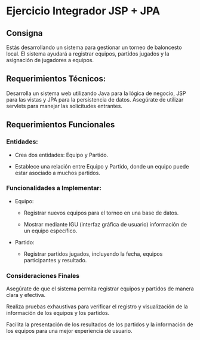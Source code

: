# Ejercicio Integrador JSP + JPA

## Consigna

Estás desarrollando un sistema para gestionar un torneo de baloncesto local. El sistema ayudará a registrar equipos, partidos jugados y la asignación de jugadores a equipos.

## Requerimientos Técnicos:

Desarrolla un sistema web utilizando Java para la lógica de negocio, JSP para las vistas y JPA para la persistencia de datos. Asegúrate de utilizar servlets para manejar las solicitudes entrantes.

## Requerimientos Funcionales

### Entidades:

*   Crea dos entidades: Equipo y Partido.

*   Establece una relación entre Equipo y Partido, donde un equipo puede estar asociado a muchos partidos.

### Funcionalidades a Implementar:

*   Equipo:

    *   Registrar nuevos equipos para el torneo en una base de datos.

    *   Mostrar mediante IGU (interfaz gráfica de usuario) información de un equipo específico.

*   Partido:

    *   Registrar partidos jugados, incluyendo la fecha, equipos participantes y resultado.

### Consideraciones Finales

Asegúrate de que el sistema permita registrar equipos y partidos de manera clara y efectiva.

Realiza pruebas exhaustivas para verificar el registro y visualización de la información de los equipos y los partidos.

Facilita la presentación de los resultados de los partidos y la información de los equipos para una mejor experiencia de usuario.